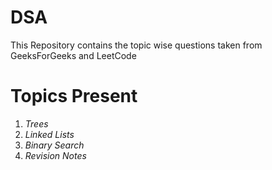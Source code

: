 # DSA
This Repository contains the topic wise questions taken from GeeksForGeeks and LeetCode

# Topics Present
1. *Trees*
2. *Linked Lists*
3. *Binary Search*
4. *Revision Notes*

